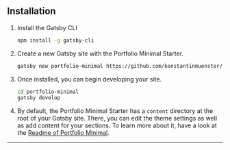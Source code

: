 ## Installation

1. Install the Gatsby CLI

   ```sh
   npm install -g gatsby-cli
   ```

2. Create a new Gatsby site with the Portfolio Minimal Starter.

   ```sh
   gatsby new portfolio-minimal https://github.com/konstantinmuenster/gatsby-starter-portfolio-minimal-theme
   ```

3. Once installed, you can begin developing your site.

   ```sh
   cd portfolio-minimal
   gatsby develop
   ```

4. By default, the Portfolio Minimal Starter has a `content` directory at the root of your Gatsby site. There, you can edit the theme settings as well as add content for your sections. To learn more about it, have a look at the [Readme of Portfolio Minimal](https://github.com/konstantinmuenster/gatsby-theme-portfolio-minimal/tree/main/gatsby-theme-portfolio-minimal#readme).

---